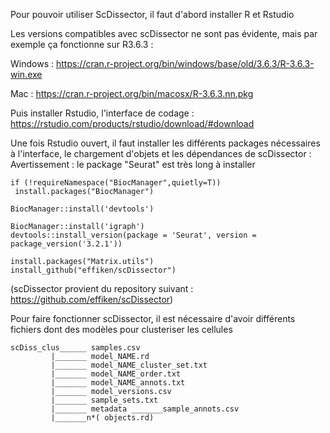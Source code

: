 Pour pouvoir utiliser ScDissector, il faut d'abord installer R et Rstudio

Les versions compatibles avec scDissector ne sont pas évidente, mais par exemple ça fonctionne sur R3.6.3 :

Windows : https://cran.r-project.org/bin/windows/base/old/3.6.3/R-3.6.3-win.exe

Mac : https://cran.r-project.org/bin/macosx/R-3.6.3.nn.pkg

Puis installer Rstudio, l'interface de codage :
https://rstudio.com/products/rstudio/download/#download


Une fois Rstudio ouvert, il faut installer les différents packages nécessaires à l'interface, le chargement d'objets et les dépendances de scDissector :
Avertissement : le package "Seurat" est très long à installer

 ```
if (!requireNamespace("BiocManager",quietly=T))
  install.packages("BiocManager")

BiocManager::install('devtools')

BiocManager::install('igraph')
devtools::install_version(package = 'Seurat', version = package_version('3.2.1'))

install.packages("Matrix.utils")
install_github("effiken/scDissector")
 ```
(scDissector provient du repository suivant : https://github.com/effiken/scDissector)

Pour faire fonctionner scDissector, il est nécessaire d'avoir différents fichiers dont des modèles pour clusteriser les cellules
```
scDiss_clus______ samples.csv
         |_______ model_NAME.rd
         |_______ model_NAME_cluster_set.txt
         |_______ model_NAME_order.txt
         |_______ model_NAME_annots.txt
         |_______ model_versions.csv
         |_______ sample_sets.txt
         |_______ metadata _______sample_annots.csv
         |_______n*( objects.rd)
```


